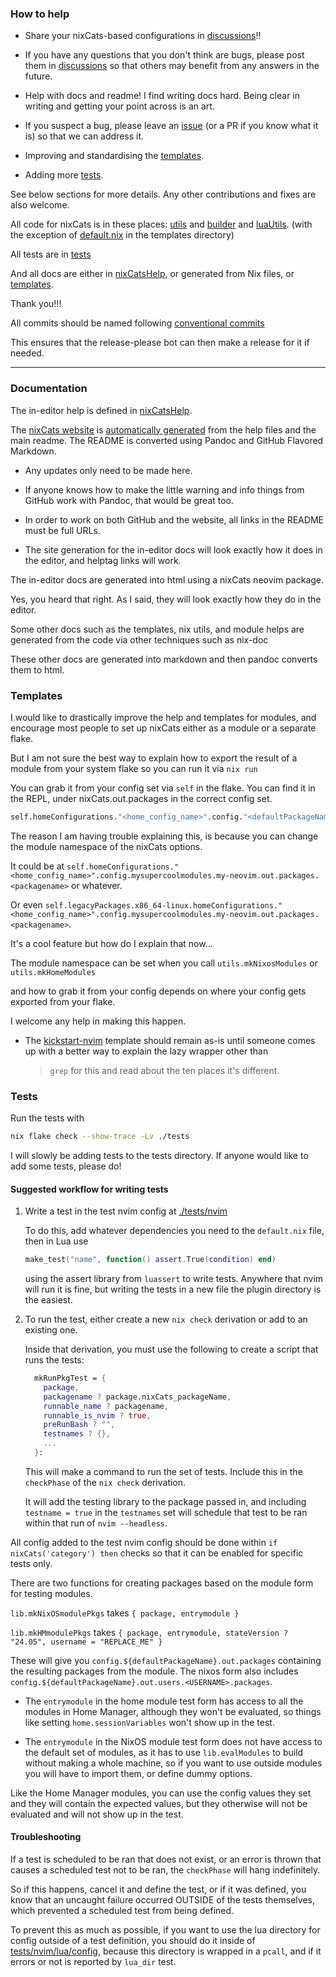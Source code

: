 ### How to help

- Share your nixCats-based configurations in [discussions](https://github.com/BirdeeHub/nixCats-nvim/discussions)!!

- If you have any questions that you don't think are bugs, please post them in [discussions](https://github.com/BirdeeHub/nixCats-nvim/discussions) so that others may benefit from any answers in the future.

- Help with docs and readme! I find writing docs hard.
  Being clear in writing and getting your point across is an art.

- If you suspect a bug, please leave an [issue](https://github.com/BirdeeHub/nixCats-nvim/issues) (or a PR if you know what it is) so that we can address it.

- Improving and standardising the [templates](./templates).

- Adding more [tests](#tests).

See below sections for more details.
Any other contributions and fixes are also welcome.

All code for nixCats is in these places: [utils](./utils) and [builder](./builder) and [luaUtils](./templates/luaUtils/lua/nixCatsUtils).
(with the exception of [default.nix](./templates/default.nix) in the templates directory)

All tests are in [tests](./tests)

And all docs are either in [nixCatsHelp](./nixCatsHelp), or generated from Nix files, or [templates](./templates).

Thank you!!!

All commits should be named following [conventional commits](https://www.conventionalcommits.org/en/v1.0.0/)

This ensures that the release-please bot can then make a release for it if needed.

---

### Documentation

The in-editor help is defined in [nixCatsHelp](./nixCatsHelp).

The [nixCats website](https://nixcats.org) is [automatically generated](https://github.com/BirdeeHub/nixCats-doc) from the help files and the main readme.
The README is converted using Pandoc and GitHub Flavored Markdown.

- Any updates only need to be made here.

- If anyone knows how to make the little warning and info things from GitHub work with Pandoc, that would be great too.

- In order to work on both GitHub and the website, all links in the README must be full URLs.

- The site generation for the in-editor docs will look exactly how it does in the editor,
and helptag links will work.

The in-editor docs are generated into html using a nixCats neovim package.

Yes, you heard that right. As I said, they will look exactly how they do in the editor.

Some other docs such as the templates, nix utils, and module helps are generated from the code via other techniques such as nix-doc

These other docs are generated into markdown and then pandoc converts them to html.

### Templates

I would like to drastically improve the help and templates for modules,
and encourage most people to set up nixCats either as a module or a separate flake.

But I am not sure the best way to explain how to export
the result of a module from your system flake so you can run it via `nix run`

You can grab it from your config set via `self` in the flake.
You can find it in the REPL, under nixCats.out.packages in the correct config set.

```nix
self.homeConfigurations."<home_config_name>".config."<defaultPackageName>".out.packages."<package_name>"
```

The reason I am having trouble explaining this, is because you can change the module namespace of the nixCats options.

It could be at `self.homeConfigurations."<home_config_name>".config.mysupercoolmodules.my-neovim.out.packages.<packagename>` or whatever.

Or even `self.legacyPackages.x86_64-linux.homeConfigurations."<home_config_name>".config.mysupercoolmodules.my-neovim.out.packages.<packagename>`.

It's a cool feature but how do I explain that now...

The module namespace can be set when you call `utils.mkNixosModules` or `utils.mkHomeModules`

and how to grab it from your config depends on where your config gets exported from your flake.

I welcome any help in making this happen.

- The [kickstart-nvim](./templates/kickstart-nvim) template should remain as-is until someone comes up with a better way to explain the lazy wrapper other than
  > `grep` for this and read about the ten places it's different.

### Tests

Run the tests with
```sh
nix flake check --show-trace -Lv ./tests
```

I will slowly be adding tests to the tests directory.
If anyone would like to add some tests, please do!

#### Suggested workflow for writing tests

1. Write a test in the test nvim config at [./tests/nvim](./tests/nvim)

   To do this, add whatever dependencies you need to the `default.nix` file,
   then in Lua use
   ```lua
   make_test("name", function() assert.True(condition) end)
   ```
   using the assert library from `luassert` to write tests.
   Anywhere that nvim will run it is fine, but writing the tests in
   a new file the plugin directory is the easiest.

2. To run the test, either create a new `nix check` derivation or add to an existing one.

   Inside that derivation, you must use the following to create a script that runs the tests:

   ```nix
     mkRunPkgTest = {
       package,
       packagename ? package.nixCats_packageName,
       runnable_name ? packagename,
       runnable_is_nvim ? true,
       preRunBash ? "",
       testnames ? {},
       ...
     }:
   ```
   This will make a command to run the set of tests.
   Include this in the `checkPhase` of the `nix check` derivation.

   It will add the testing library to the package passed in,
   and including `testname = true` in the `testnames` set will schedule that
   test to be ran within that run of `nvim --headless`.

All config added to the test nvim config should be done within `if nixCats('category') then`
checks so that it can be enabled for specific tests only.

There are two functions for creating packages based on the module form for testing modules.

`lib.mkNixOSmodulePkgs` takes `{ package, entrymodule }`

`lib.mkHMmodulePkgs` takes `{ package, entrymodule, stateVersion ? "24.05", username = "REPLACE_ME" }`

These will give you `config.${defaultPackageName}.out.packages` containing the resulting packages from the module.
The nixos form also includes `config.${defaultPackageName}.out.users.<USERNAME>.packages`.

- The `entrymodule` in the home module test form has access to all the modules in Home Manager,
although they won't be evaluated, so things like setting `home.sessionVariables` won't show up in the test.

- The `entrymodule` in the NixOS module test form does not have access to the default set of modules,
as it has to use `lib.evalModules` to build without making a whole machine,
so if you want to use outside modules you will have to import them, or define dummy options.

Like the Home Manager modules, you can use the config values they set and they will contain the expected values,
but they otherwise will not be evaluated and will not show up in the test.

#### Troubleshooting

If a test is scheduled to be ran that does not exist,
or an error is thrown that causes a scheduled test not to be ran,
the `checkPhase` will hang indefinitely.

So if this happens, cancel it and define the test, or if it was defined,
you know that an uncaught failure occurred OUTSIDE of the tests themselves,
which prevented a scheduled test from being defined.

To prevent this as much as possible, if you want to use the lua directory for config outside of a test definition,
you should do it inside of [tests/nvim/lua/config](./tests/nvim/lua/config), because this directory is wrapped
in a `pcall`, and if it errors or not is reported by `lua_dir` test.
